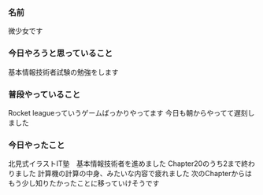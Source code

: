 ### 名前

微少女です  

### 今日やろうと思っていること

基本情報技術者試験の勉強をします

### 普段やっていること

Rocket leagueっていうゲームばっかりやってます
今日も朝からやってて遅刻しました

### 今日やったこと

北見式イラストIT塾　基本情報技術者を進めました
Chapter20のうち2まで終わりました
計算機の計算の中身、みたいな内容で疲れました
次のChapterからはもう少し知りたかったことに移っていけそうです

